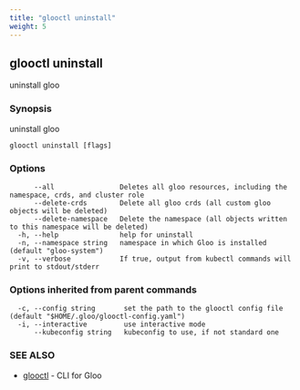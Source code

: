 ```yaml
---
title: "glooctl uninstall"
weight: 5
---
```

## glooctl uninstall

uninstall gloo

### Synopsis

uninstall gloo

```
glooctl uninstall [flags]
```

### Options

```
      --all                Deletes all gloo resources, including the namespace, crds, and cluster role
      --delete-crds        Delete all gloo crds (all custom gloo objects will be deleted)
      --delete-namespace   Delete the namespace (all objects written to this namespace will be deleted)
  -h, --help               help for uninstall
  -n, --namespace string   namespace in which Gloo is installed (default "gloo-system")
  -v, --verbose            If true, output from kubectl commands will print to stdout/stderr
```

### Options inherited from parent commands

```
  -c, --config string       set the path to the glooctl config file (default "$HOME/.gloo/glooctl-config.yaml")
  -i, --interactive         use interactive mode
      --kubeconfig string   kubeconfig to use, if not standard one
```

### SEE ALSO

* [glooctl](../glooctl)	 - CLI for Gloo

